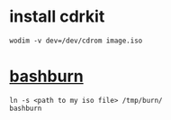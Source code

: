 # install cdrkit

    wodim -v dev=/dev/cdrom image.iso

# [bashburn](http://bashburn.dose.se/)

    ln -s <path to my iso file> /tmp/burn/
    bashburn
